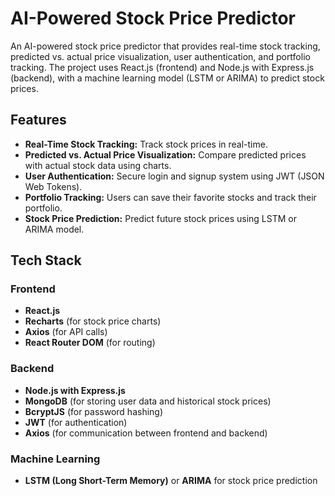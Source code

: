 # AI-Powered Stock Price Predictor

An AI-powered stock price predictor that provides real-time stock tracking, predicted vs. actual price visualization, user authentication, and portfolio tracking. The project uses React.js (frontend) and Node.js with Express.js (backend), with a machine learning model (LSTM or ARIMA) to predict stock prices.

## Features

- **Real-Time Stock Tracking:** Track stock prices in real-time.
- **Predicted vs. Actual Price Visualization:** Compare predicted prices with actual stock data using charts.
- **User Authentication:** Secure login and signup system using JWT (JSON Web Tokens).
- **Portfolio Tracking:** Users can save their favorite stocks and track their portfolio.
- **Stock Price Prediction:** Predict future stock prices using LSTM or ARIMA model.

## Tech Stack

### Frontend

- **React.js**
- **Recharts** (for stock price charts)
- **Axios** (for API calls)
- **React Router DOM** (for routing)

### Backend

- **Node.js with Express.js**
- **MongoDB** (for storing user data and historical stock prices)
- **BcryptJS** (for password hashing)
- **JWT** (for authentication)
- **Axios** (for communication between frontend and backend)

### Machine Learning

- **LSTM (Long Short-Term Memory)** or **ARIMA** for stock price prediction
